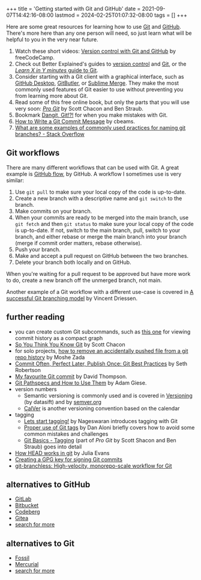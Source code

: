 +++
title = 'Getting started with Git and GitHub'
date = 2021-09-07T14:42:16-08:00
lastmod = 2024-02-25T01:07:32-08:00
tags = []
+++

Here are some great resources for learning how to use [Git](https://git-scm.com/) and [GitHub](https://github.com/). There's more here than any one person will need, so just learn what will be helpful to you in the very near future.

1. Watch these short videos: [Version control with Git and GitHub](https://www.youtube.com/playlist?list=PLWKjhJtqVAbkFiqHnNaxpOPhh9tSWMXIF) by freeCodeCamp.
2. Check out Better Explained's guides to [version control](https://betterexplained.com/articles/a-visual-guide-to-version-control/) and [Git](https://betterexplained.com/articles/aha-moments-when-learning-git/), or the [_Learn X in Y minutes_ guide to Git](https://learnxinyminutes.com/docs/git/).
3. Consider starting with a Git client with a graphical interface, such as [GitHub Desktop](https://docs.github.com/en/desktop), [GitButler](https://gitbutler.com/), or [Sublime Merge](https://www.sublimemerge.com/). They make the most commonly used features of Git easier to use without preventing you from learning more about Git.
4. Read some of this free online book, but only the parts that you will use very soon: [_Pro Git_](https://git-scm.com/book/en/v2) by Scott Chacon and Ben Straub.
5. Bookmark [Dangit, Git!?!](https://dangitgit.com/en) for when you make mistakes with Git.
6. [How to Write a Git Commit Message](https://cbea.ms/git-commit/) by cbeams.
7. [What are some examples of commonly used practices for naming git branches? - Stack Overflow](https://stackoverflow.com/questions/273695/what-are-some-examples-of-commonly-used-practices-for-naming-git-branches)

## Git workflows

There are many different workflows that can be used with Git. A great example is [GitHub flow](https://docs.github.com/en/get-started/using-github/github-flow), by GitHub. A workflow I sometimes use is very similar:

1. Use `git pull` to make sure your local copy of the code is up-to-date.
2. Create a new branch with a descriptive name and `git switch` to the branch.
3. Make commits on your branch.
4. When your commits are ready to be merged into the main branch, use `git fetch` and then `git status` to make sure your local copy of the code is up-to-date. If not, switch to the main branch, pull, switch to your branch, and either rebase or merge the main branch into your branch (merge if commit order matters, rebase otherwise).
5. Push your branch.
6. Make and accept a pull request on GitHub between the two branches.
7. Delete your branch both locally and on GitHub.

When you're waiting for a pull request to be approved but have more work to do, create a new branch off the unmerged branch, not main.

Another example of a Git workflow with a different use-case is covered in [A successful Git branching model](https://nvie.com/posts/a-successful-git-branching-model/) by Vincent Driessen.

## further reading

* you can create custom Git subcommands, such as [this one](https://stackoverflow.com/questions/1838873/visualizing-branch-topology-in-git/34467298#34467298) for viewing commit history as a compact graph
* [So You Think You Know Git](https://www.youtube.com/watch?v=aolI_Rz0ZqY) by Scott Chacon
* for solo projects, [how to remove an accidentally pushed file from a git repo history](https://dev.to/moshe/remove-accidentally-pushed-file-from-a-git-repository-history-in-4-simple-steps-18cg) by Moshe Zada
* [Commit Often, Perfect Later, Publish Once: Git Best Practices](https://sethrobertson.github.io/GitBestPractices/) by Seth Robertson
* [My favourite Git commit](https://dhwthompson.com/2019/my-favourite-git-commit) by David Thompson.
* [Git Pathspecs and How to Use Them](https://css-tricks.com/git-pathspecs-and-how-to-use-them/) by Adam Giese.
* version numbers
    * Semantic versioning is commonly used and is covered in [Versioning](https://datasift.github.io/gitflow/Versioning.html) (by datasift) and by [semver.org](https://semver.org/)
    * [CalVer](https://calver.org/) is another versioning convention based on the calendar
* tagging
    * [Lets start tagging!](https://medium.com/@keshshen/lets-start-tagging-88c299b6b331) by Nageswaran introduces tagging with Git
    * [Proper use of Git tags](https://blog.aloni.org/posts/proper-use-of-git-tags/) by Dan Aloni briefly covers how to avoid some common mistakes and challenges
    * [Git Basics - Tagging](https://git-scm.com/book/en/v2/Git-Basics-Tagging) (part of _Pro Git_ by Scott Shacon and Ben Straub) goes into detail
* [How HEAD works in git](https://jvns.ca/blog/2024/03/08/how-head-works-in-git/) by Julia Evans
* [Creating a GPG key for signing Git commits](https://til.chriswheeler.dev/creating-a-gpg-key-for-signing-git-commits/)
* [git-branchless: High-velocity, monorepo-scale workflow for Git](https://github.com/arxanas/git-branchless)

## alternatives to GitHub

* [GitLab](https://about.gitlab.com/)
* [Bitbucket](https://bitbucket.org/product/)
* [Codeberg](https://codeberg.org/)
* [Gitea](https://gitea.io/en-us/)
* [search for more](https://duckduckgo.com/?t=ffab&q=github+alternatives&atb=v305-1&ia=web)

## alternatives to Git

* [Fossil](https://fossil-scm.org/home/doc/trunk/www/index.wiki)
* [Mercurial](https://www.mercurial-scm.org/)
* [search for more](https://en.wikipedia.org/wiki/Comparison_of_version-control_software)
